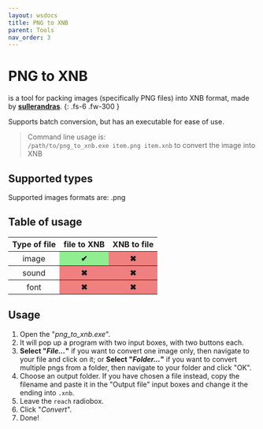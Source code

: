 ```yaml
---
layout: wsdocs
title: PNG to XNB
parent: Tools
nav_order: 3
---
```


# PNG to XNB
is a tool for packing images (specifically PNG files) into XNB format, made by [**sullerandras**](https://github.com/sullerandras).
{: .fs-6 .fw-300 }

Supports batch conversion, but has an executable for ease of use.

> Command line usage is:
    <br>`/path/to/png_to_xnb.exe item.png item.xnb` to convert the image into XNB

## Supported types
Supported images formats are: .png

## Table of usage
<table>
    <thead>
        <tr>
            <th>Type of file</th>
            <th>file to XNB</th>
            <th>XNB to file</th>
        </tr>
    </thead>
    <tbody>
        <tr>
            <th style="font-weight: normal;">image</th>
            <th style="background-color: lightgreen;">✔</th>
            <th style="background-color: lightcoral;">✖</th>
        </tr>
        <tr>
            <th style="font-weight: normal;">sound</th>
            <th style="background-color: lightcoral;">✖</th>
            <th style="background-color: lightcoral;">✖</th>
        </tr>
        <tr>
            <th style="font-weight: normal;">font</th>
            <th style="background-color: lightcoral;">✖</th>
            <th style="background-color: lightcoral;">✖</th>
        </tr>
    </tbody>
</table>

## Usage
1. Open the "*png_to_xnb.exe*".
2. It will pop up a program with two input boxes, with two buttons each.
3. **Select "*File...*"** if you want to convert one image only, then navigate to your file and click on it; or **Select "*Folder...*"** if you want to convert multiple pngs from a folder, then navigate to your folder and click "OK".
4. Choose an output folder. If you have chosen a file instead, copy the filename and paste it in the "Output file" input boxes and change it the ending into `.xnb`.
5. Leave the `reach` radiobox.
6. Click "*Convert*".
7. Done!